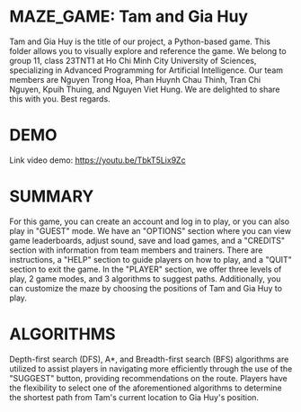# MAZE_GAME: Tam and Gia Huy
Tam and Gia Huy is the title of our project, a Python-based game. This folder allows you to visually explore and reference the game.
We belong to group 11, class 23TNT1 at Ho Chi Minh City University of Sciences, specializing in Advanced Programming for Artificial Intelligence. Our team members are Nguyen Trong Hoa, Phan Huynh Chau Thinh, Tran Chi Nguyen, Kpuih Thuing, and Nguyen Viet Hung. 
We are delighted to share this with you.
Best regards.
# DEMO
Link video demo: https://youtu.be/TbkT5Lix9Zc
# SUMMARY
For this game, you can create an account and log in to play, or you can also play in "GUEST" mode. We have an "OPTIONS" section where you can view game leaderboards, adjust sound, save and load games, and a "CREDITS" section with information from team members and trainers. There are instructions, a "HELP" section to guide players on how to play, and a "QUIT" section to exit the game. In the "PLAYER" section, we offer three levels of play, 2 game modes, and 3 algorithms to suggest paths. Additionally, you can customize the maze by choosing the positions of Tam and Gia Huy to play.
# ALGORITHMS
Depth-first search (DFS), A*, and Breadth-first search (BFS) algorithms are utilized to assist players in navigating more efficiently through the use of the "SUGGEST" button, providing recommendations on the route. Players have the flexibility to select one of the aforementioned algorithms to determine the shortest path from Tam's current location to Gia Huy's position.
